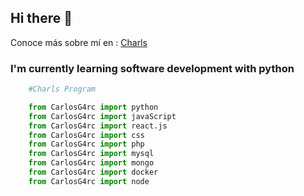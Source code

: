 ## Hi there 👋

Conoce más sobre mí en : 
[Charls](https://carlos-g4rcia.netlify.app)

### I'm currently learning software development with python

```python
    #Charls Program

    from CarlosG4rc import python
    from CarlosG4rc import javaScript
    from CarlosG4rc import react.js
    from CarlosG4rc import css
    from CarlosG4rc import php
    from CarlosG4rc import mysql
    from CarlosG4rc import mongo
    from CarlosG4rc import docker
    from CarlosG4rc import node
```    
